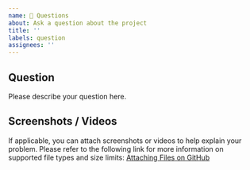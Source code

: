 ```yaml
---
name: 🤔 Questions
about: Ask a question about the project
title: ''
labels: question
assignees: ''
---
```


<!--
Please provide a clear and concise description of your question.

If your issue doesn't follow the provided template, it may be closed without comment.

For questions, please create a "Discussion" using the "Q&A" category:
[Create a new discussion](https://github.com/thisisclickstudio/tonight-vscode-theme/discussions/new?category=q-a)

Note: Please delete this placeholder text.
-->

## Question

Please describe your question here.

## Screenshots / Videos

If applicable, you can attach screenshots or videos to help explain your problem. Please refer to the following link for more information on supported file types and size limits:
[Attaching Files on GitHub](https://docs.github.com/en/github/writing-on-github/working-with-advanced-formatting/attaching-files)
